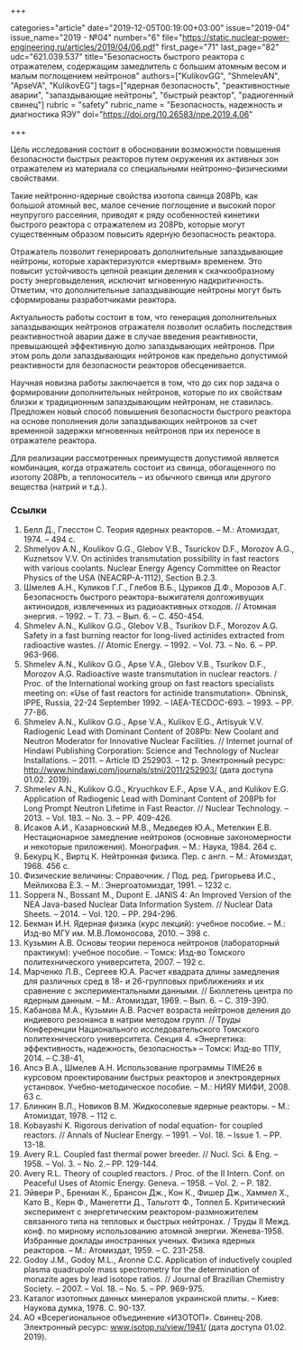 +++

categories="article"
date="2019-12-05T00:19:00+03:00"
issue="2019-04"
issue_name="2019 - №04"
number="6"
file="https://static.nuclear-power-engineering.ru/articles/2019/04/06.pdf"
first_page="71"
last_page="82"
udc="621.039.537"
title="Безопасность быстрого реактора с отражателем, содержащим замедлитель с большим атомным весом и малым поглощением нейтронов"
authors=["KulikovGG", "ShmelevAN", "ApseVA", "KulikovEG"]
tags=["ядерная безопасность", "реактивностные аварии", "запаздывающие нейтроны", "быстрый реактор", "радиогенный свинец"]
rubric = "safety"
rubric_name = "Безопасность, надежность и диагностика ЯЭУ"
doi="https://doi.org/10.26583/npe.2019.4.06"

+++

Цель исследования состоит в обосновании возможности повышения безопасности быстрых реакторов путем окружения их активных зон отражателем из материала со специальными нейтронно-физическими свойствами.

Такие нейтронно-ядерные свойства изотопа свинца 208Pb, как большой атомный вес, малое сечение поглощение и высокий порог неупругого рассеяния, приводят к ряду особенностей кинетики быстрого реактора с отражателем из 208Pb, которые могут существенным образом повысить ядерную безопасность реактора.

Отражатель позволит генерировать дополнительные запаздывающие нейтроны, которые характеризуются «мертвым» временем. Это повысит устойчивость цепной реакции деления к скачкообразному росту энерговыделения, исключит мгновенную надкритичность. Отметим, что дополнительные запаздывающие нейтроны могут быть сформированы разработчиками реактора.

Актуальность работы состоит в том, что генерация дополнительных запаздывающих нейтронов отражателя позволит ослабить последствия реактивностной аварии даже в случае введения реактивности, превышающей эффективную долю запаздывающих нейтронов. При этом роль доли запаздывающих нейтронов как предельно допустимой реактивности для безопасности реакторов обесценивается.

Научная новизна работы заключается в том, что до сих пор задача о формировании дополнительных нейтронов, которые по их свойствам близки к традиционным запаздывающим нейтронам, не ставилась. Предложен новый способ повышения безопасности быстрого реактора на основе пополнения доли запаздывающих нейтронов за счет временной задержки мгновенных нейтронов при их переносе в отражателе реактора.

Для реализации рассмотренных преимуществ допустимой является комбинация, когда отражатель состоит из свинца, обогащенного по изотопу 208Pb, а теплоноситель – из обычного свинца или другого вещества (натрий и т.д.).

### Ссылки

1. Белл Д., Глесстон С. Теория ядерных реакторов. – М.: Атомиздат, 1974. – 494 c.
2. Shmelyov A.N., Koulikov G.G., Glebov V.B., Tsurickov D.F., Morozov A.G., Kuznetsov V.V. On actinides transmutation possibility in fast reactors with various coolants. Nuclear Energy Agency Committee on Reactor Physics of the USA (NEACRP-A-1112), Section B.2.3.
3. Шмелев А.Н., Куликов Г.Г., Глебов В.Б., Цуриков Д.Ф., Морозов А.Г. Безопасность быстрого реактора-выжигателя долгоживущих актиноидов, извлеченных из радиоактивных отходов. // Атомная энергия. – 1992. – Т. 73. – Вып. 6. – С. 450-454.
4. Shmelev A.N., Kulikov G.G., Glebov V.B., Tsurikov D.F., Morozov A.G. Safety in a fast burning reactor for long-lived actinides extracted from radioactive wastes. // Atomic Energy. – 1992. – Vol. 73. – No. 6. – PP. 963-966.
5. Shmelev A.N., Kulikov G.G., Apse V.A., Glebov V.B., Tsurikov D.F., Morozov A.G. Radioactive waste transmutation in nuclear reactors. / Proc. of the International working group on fast reactors specialists meeting on: «Use of fast reactors for actinide transmutation». Obninsk, IPPE, Russia, 22-24 September 1992. – IAEA-TECDOC-693. – 1993. – PP. 77-86.
6. Shmelev A.N., Kulikov G.G., Apse V.A., Kulikov E.G., Artisyuk V.V. Radiogenic Lead with Dominant Content of 208Pb: New Coolant and Neutron Moderator for Innovative Nuclear Facilities. // Internet journal of Hindawi Publishing Corporation: Science and Technology of Nuclear Installations. – 2011. – Article ID 252903. – 12 p. Электронный ресурс: http://www.hindawi.com/journals/stni/2011/252903/ (дата доступа 01.02. 2019).
7. Shmelev A.N., Kulikov G.G., Kryuchkov E.F., Apse V.A., and Kulikov E.G. Application of Radiogenic Lead with Dominant Content of 208Pb for Long Prompt Neutron Lifetime in Fast Reactor. // Nuclear Technology. – 2013. – Vol. 183. – No. 3. – PP. 409-426.
8. Исаков А.И., Казарновский М.В., Медведев Ю.А., Метелкин Е.В. Нестационарное замедление нейтронов (основные закономерности и некоторые приложения). Монография. – М.: Наука, 1984. 264 с.
9. Бекурц К., Виртц К. Нейтронная физика. Пер. с англ. – М.: Атомиздат, 1968. 456 с.
10. Физические величины: Справочник. / Под. ред. Григорьева И.С., Мейлихова Е.З. – М.: Энергоатомиздат, 1991. – 1232 с.
11. Soppera N., Bossant M., Dupont E. JANIS 4: An Improved Version of the NEA Java-based Nuclear Data Information System. // Nuclear Data Sheets. – 2014. – Vol. 120. – PP. 294-296.
12. Бекман И.Н. Ядерная физика (курс лекций): учебное пособие. – М.: Изд-во МГУ им. М.В.Ломоносова, 2010. – 398 с.
13. Кузьмин А.В. Основы теории переноса нейтронов (лабораторный практикум): учебное пособие. – Томск: Изд-во Томского политехнического университета, 2007. – 192 с.
14. Марченко Л.В., Сергеев Ю.А. Расчет квадрата длины замедления для различных сред в 18- и 26-групповых приближениях и их сравнение с экспериментальными данными. // Бюллетень центра по ядерным данным. – М.: Атомиздат, 1969. – Вып. 6. – С. 319-390.
15. Кабанова М.А., Кузьмин А.В. Расчет возраста нейтронов деления до индиевого резонанса в натрии методом групп. // Труды Конференции Национального исследовательского Томского политехнического университета. Секция 4. «Энергетика: эффективность, надежность, безопасность» – Томск: Изд-во ТПУ, 2014. – С.38-41,
16. Апсэ В.А., Шмелев А.Н. Использование программы TIME26 в курсовом проектировании быстрых реакторов и электроядерных установок. Учебно-методическое пособие. – М.: НИЯУ МИФИ, 2008. 63 c.
17. Блинкин В.Л., Новиков В.М. Жидкосолевые ядерные реакторы. – М.: Атомиздат, 1978. – 112 с.
18. Kobayashi K. Rigorous derivation of nodal equation- for coupled reactors. // Annals of Nuclear Energy. – 1991. – Vol. 18. – Issue 1. – PP. 13-18.
19. Avery R.L. Coupled fast thermal power breeder. // Nucl. Sci. & Eng. – 1958. – Vol. 3. – No. 2.– PP. 129-144.
20. Avery R.L. Theory of coupled reactors. / Proc. of the II Intern. Conf. on Peaceful Uses of Atomic Energy. Geneva. – 1958. – Vol. 2. – P. 182.
21. Эйвери Р., Брениан К., Брансон Дж., Кон К., Фишер Дж., Хаммел Х., Като В., Керн Ф., Манегетти Д., Тальготт Ф., Топпел Б. Критический эксперимент с энергетическим реактором-размножителем связанного типа на тепловых и быстрых нейтронах. / Труды II Межд. конф. по мирному использованию атомной энергии. Женева-1958. Избранные доклады иностранных ученых. Физика ядерных реакторов. – М.: Атомиздат, 1959. – С. 231-258.
22. Godoy J.M., Godoy M.L., Aronne C.C. Application of inductively coupled plasma quadrupole mass spectrometry for the determination of monazite ages by lead isotope ratios. // Journal of Brazilian Chemistry Society. – 2007. – Vol. 18. – No. 5. – PP. 969-975.
23. Каталог изотопных данных минералов украинской плиты. – Киев: Наукова думка, 1978. С. 90-137.
24. АО «Всерегиональное объединение «ИЗОТОП». Свинец-208. Электронный ресурс: www.isotop.ru/view/1941/ (дата доступа 01.02. 2019).